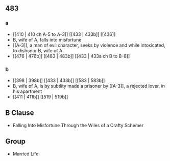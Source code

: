 ## 483
### a
- [[410 | 410 ch A-5 to A-3]] [[433 | 433b]] [[436]] 
- B, wife of A, falls into misfortune
- [[A-3]], a man of evil character, seeks by violence and while intoxicated, to dishonor B, wife of A
- [[476 | 476b]] [[483 | 483b]] [[433 | 433a ch B to B-8]] 

### b
- [[398 | 398b]] [[433 | 433b]] [[583 | 583b]] 
- B, wife of A, is by subtlity made a prisoner by [[A-3]], a rejected lover, in his apartment
- [[411 | 411b]] [[519 | 519b]] 

## B Clause
- Falling Into Misfortune Through the Wiles of a Crafty Schemer

## Group
- Married Life

